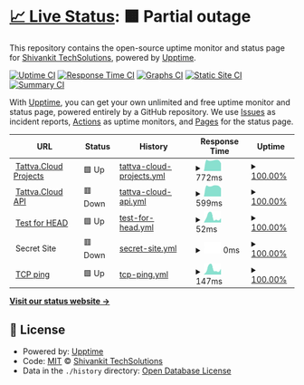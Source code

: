 # [📈 Live Status](https://status.tattva.cloud): <!--live status--> **🟧 Partial outage**

This repository contains the open-source uptime monitor and status page for [Shivankit TechSolutions](http://www.shivankit.com), powered by [Upptime](https://github.com/upptime/upptime).

[![Uptime CI](https://github.com/shivankittech/status-tattva-cloud/workflows/Uptime%20CI/badge.svg)](https://github.com/shivankittech/status-tattva-cloud/actions?query=workflow%3A%22Uptime+CI%22)
[![Response Time CI](https://github.com/shivankittech/status-tattva-cloud/workflows/Response%20Time%20CI/badge.svg)](https://github.com/shivankittech/status-tattva-cloud/actions?query=workflow%3A%22Response+Time+CI%22)
[![Graphs CI](https://github.com/shivankittech/status-tattva-cloud/workflows/Graphs%20CI/badge.svg)](https://github.com/shivankittech/status-tattva-cloud/actions?query=workflow%3A%22Graphs+CI%22)
[![Static Site CI](https://github.com/shivankittech/status-tattva-cloud/workflows/Static%20Site%20CI/badge.svg)](https://github.com/shivankittech/status-tattva-cloud/actions?query=workflow%3A%22Static+Site+CI%22)
[![Summary CI](https://github.com/shivankittech/status-tattva-cloud/workflows/Summary%20CI/badge.svg)](https://github.com/shivankittech/status-tattva-cloud/actions?query=workflow%3A%22Summary+CI%22)

With [Upptime](https://upptime.js.org), you can get your own unlimited and free uptime monitor and status page, powered entirely by a GitHub repository. We use [Issues](https://github.com/shivankittech/status-tattva-cloud/issues) as incident reports, [Actions](https://github.com/shivankittech/status-tattva-cloud/actions) as uptime monitors, and [Pages](https://status.tattva.cloud) for the status page.

<!--start: status pages-->
<!-- This summary is generated by Upptime (https://github.com/upptime/upptime) -->
<!-- Do not edit this manually, your changes will be overwritten -->
<!-- prettier-ignore -->
| URL | Status | History | Response Time | Uptime |
| --- | ------ | ------- | ------------- | ------ |
| <img alt="" src="https://favicons.githubusercontent.com/projects.tattva.cloud" height="13"> [Tattva.Cloud Projects](https://projects.tattva.cloud) | 🟩 Up | [tattva-cloud-projects.yml](https://github.com/shivankittech/status-tattva-cloud/commits/HEAD/history/tattva-cloud-projects.yml) | <details><summary><img alt="Response time graph" src="./graphs/tattva-cloud-projects/response-time-week.png" height="20"> 772ms</summary><br><a href="https://status.tattva.cloud/history/tattva-cloud-projects"><img alt="Response time 748" src="https://img.shields.io/endpoint?url=https%3A%2F%2Fraw.githubusercontent.com%2Fshivankittech%2Fstatus-tattva-cloud%2FHEAD%2Fapi%2Ftattva-cloud-projects%2Fresponse-time.json"></a><br><a href="https://status.tattva.cloud/history/tattva-cloud-projects"><img alt="24-hour response time 632" src="https://img.shields.io/endpoint?url=https%3A%2F%2Fraw.githubusercontent.com%2Fshivankittech%2Fstatus-tattva-cloud%2FHEAD%2Fapi%2Ftattva-cloud-projects%2Fresponse-time-day.json"></a><br><a href="https://status.tattva.cloud/history/tattva-cloud-projects"><img alt="7-day response time 772" src="https://img.shields.io/endpoint?url=https%3A%2F%2Fraw.githubusercontent.com%2Fshivankittech%2Fstatus-tattva-cloud%2FHEAD%2Fapi%2Ftattva-cloud-projects%2Fresponse-time-week.json"></a><br><a href="https://status.tattva.cloud/history/tattva-cloud-projects"><img alt="30-day response time 734" src="https://img.shields.io/endpoint?url=https%3A%2F%2Fraw.githubusercontent.com%2Fshivankittech%2Fstatus-tattva-cloud%2FHEAD%2Fapi%2Ftattva-cloud-projects%2Fresponse-time-month.json"></a><br><a href="https://status.tattva.cloud/history/tattva-cloud-projects"><img alt="1-year response time 748" src="https://img.shields.io/endpoint?url=https%3A%2F%2Fraw.githubusercontent.com%2Fshivankittech%2Fstatus-tattva-cloud%2FHEAD%2Fapi%2Ftattva-cloud-projects%2Fresponse-time-year.json"></a></details> | <details><summary><a href="https://status.tattva.cloud/history/tattva-cloud-projects">100.00%</a></summary><a href="https://status.tattva.cloud/history/tattva-cloud-projects"><img alt="All-time uptime 100.00%" src="https://img.shields.io/endpoint?url=https%3A%2F%2Fraw.githubusercontent.com%2Fshivankittech%2Fstatus-tattva-cloud%2FHEAD%2Fapi%2Ftattva-cloud-projects%2Fuptime.json"></a><br><a href="https://status.tattva.cloud/history/tattva-cloud-projects"><img alt="24-hour uptime 100.00%" src="https://img.shields.io/endpoint?url=https%3A%2F%2Fraw.githubusercontent.com%2Fshivankittech%2Fstatus-tattva-cloud%2FHEAD%2Fapi%2Ftattva-cloud-projects%2Fuptime-day.json"></a><br><a href="https://status.tattva.cloud/history/tattva-cloud-projects"><img alt="7-day uptime 100.00%" src="https://img.shields.io/endpoint?url=https%3A%2F%2Fraw.githubusercontent.com%2Fshivankittech%2Fstatus-tattva-cloud%2FHEAD%2Fapi%2Ftattva-cloud-projects%2Fuptime-week.json"></a><br><a href="https://status.tattva.cloud/history/tattva-cloud-projects"><img alt="30-day uptime 100.00%" src="https://img.shields.io/endpoint?url=https%3A%2F%2Fraw.githubusercontent.com%2Fshivankittech%2Fstatus-tattva-cloud%2FHEAD%2Fapi%2Ftattva-cloud-projects%2Fuptime-month.json"></a><br><a href="https://status.tattva.cloud/history/tattva-cloud-projects"><img alt="1-year uptime 100.00%" src="https://img.shields.io/endpoint?url=https%3A%2F%2Fraw.githubusercontent.com%2Fshivankittech%2Fstatus-tattva-cloud%2FHEAD%2Fapi%2Ftattva-cloud-projects%2Fuptime-year.json"></a></details>
| <img alt="" src="https://favicons.githubusercontent.com/api.tattva.cloud" height="13"> [Tattva.Cloud API](https://api.tattva.cloud) | 🟥 Down | [tattva-cloud-api.yml](https://github.com/shivankittech/status-tattva-cloud/commits/HEAD/history/tattva-cloud-api.yml) | <details><summary><img alt="Response time graph" src="./graphs/tattva-cloud-api/response-time-week.png" height="20"> 599ms</summary><br><a href="https://status.tattva.cloud/history/tattva-cloud-api"><img alt="Response time 575" src="https://img.shields.io/endpoint?url=https%3A%2F%2Fraw.githubusercontent.com%2Fshivankittech%2Fstatus-tattva-cloud%2FHEAD%2Fapi%2Ftattva-cloud-api%2Fresponse-time.json"></a><br><a href="https://status.tattva.cloud/history/tattva-cloud-api"><img alt="24-hour response time 476" src="https://img.shields.io/endpoint?url=https%3A%2F%2Fraw.githubusercontent.com%2Fshivankittech%2Fstatus-tattva-cloud%2FHEAD%2Fapi%2Ftattva-cloud-api%2Fresponse-time-day.json"></a><br><a href="https://status.tattva.cloud/history/tattva-cloud-api"><img alt="7-day response time 599" src="https://img.shields.io/endpoint?url=https%3A%2F%2Fraw.githubusercontent.com%2Fshivankittech%2Fstatus-tattva-cloud%2FHEAD%2Fapi%2Ftattva-cloud-api%2Fresponse-time-week.json"></a><br><a href="https://status.tattva.cloud/history/tattva-cloud-api"><img alt="30-day response time 570" src="https://img.shields.io/endpoint?url=https%3A%2F%2Fraw.githubusercontent.com%2Fshivankittech%2Fstatus-tattva-cloud%2FHEAD%2Fapi%2Ftattva-cloud-api%2Fresponse-time-month.json"></a><br><a href="https://status.tattva.cloud/history/tattva-cloud-api"><img alt="1-year response time 575" src="https://img.shields.io/endpoint?url=https%3A%2F%2Fraw.githubusercontent.com%2Fshivankittech%2Fstatus-tattva-cloud%2FHEAD%2Fapi%2Ftattva-cloud-api%2Fresponse-time-year.json"></a></details> | <details><summary><a href="https://status.tattva.cloud/history/tattva-cloud-api">100.00%</a></summary><a href="https://status.tattva.cloud/history/tattva-cloud-api"><img alt="All-time uptime 100.00%" src="https://img.shields.io/endpoint?url=https%3A%2F%2Fraw.githubusercontent.com%2Fshivankittech%2Fstatus-tattva-cloud%2FHEAD%2Fapi%2Ftattva-cloud-api%2Fuptime.json"></a><br><a href="https://status.tattva.cloud/history/tattva-cloud-api"><img alt="24-hour uptime 100.00%" src="https://img.shields.io/endpoint?url=https%3A%2F%2Fraw.githubusercontent.com%2Fshivankittech%2Fstatus-tattva-cloud%2FHEAD%2Fapi%2Ftattva-cloud-api%2Fuptime-day.json"></a><br><a href="https://status.tattva.cloud/history/tattva-cloud-api"><img alt="7-day uptime 100.00%" src="https://img.shields.io/endpoint?url=https%3A%2F%2Fraw.githubusercontent.com%2Fshivankittech%2Fstatus-tattva-cloud%2FHEAD%2Fapi%2Ftattva-cloud-api%2Fuptime-week.json"></a><br><a href="https://status.tattva.cloud/history/tattva-cloud-api"><img alt="30-day uptime 100.00%" src="https://img.shields.io/endpoint?url=https%3A%2F%2Fraw.githubusercontent.com%2Fshivankittech%2Fstatus-tattva-cloud%2FHEAD%2Fapi%2Ftattva-cloud-api%2Fuptime-month.json"></a><br><a href="https://status.tattva.cloud/history/tattva-cloud-api"><img alt="1-year uptime 100.00%" src="https://img.shields.io/endpoint?url=https%3A%2F%2Fraw.githubusercontent.com%2Fshivankittech%2Fstatus-tattva-cloud%2FHEAD%2Fapi%2Ftattva-cloud-api%2Fuptime-year.json"></a></details>
| <img alt="" src="https://favicons.githubusercontent.com/www.google.com" height="13"> [Test for HEAD](https://www.google.com) | 🟩 Up | [test-for-head.yml](https://github.com/shivankittech/status-tattva-cloud/commits/HEAD/history/test-for-head.yml) | <details><summary><img alt="Response time graph" src="./graphs/test-for-head/response-time-week.png" height="20"> 52ms</summary><br><a href="https://status.tattva.cloud/history/test-for-head"><img alt="Response time 45" src="https://img.shields.io/endpoint?url=https%3A%2F%2Fraw.githubusercontent.com%2Fshivankittech%2Fstatus-tattva-cloud%2FHEAD%2Fapi%2Ftest-for-head%2Fresponse-time.json"></a><br><a href="https://status.tattva.cloud/history/test-for-head"><img alt="24-hour response time 41" src="https://img.shields.io/endpoint?url=https%3A%2F%2Fraw.githubusercontent.com%2Fshivankittech%2Fstatus-tattva-cloud%2FHEAD%2Fapi%2Ftest-for-head%2Fresponse-time-day.json"></a><br><a href="https://status.tattva.cloud/history/test-for-head"><img alt="7-day response time 52" src="https://img.shields.io/endpoint?url=https%3A%2F%2Fraw.githubusercontent.com%2Fshivankittech%2Fstatus-tattva-cloud%2FHEAD%2Fapi%2Ftest-for-head%2Fresponse-time-week.json"></a><br><a href="https://status.tattva.cloud/history/test-for-head"><img alt="30-day response time 44" src="https://img.shields.io/endpoint?url=https%3A%2F%2Fraw.githubusercontent.com%2Fshivankittech%2Fstatus-tattva-cloud%2FHEAD%2Fapi%2Ftest-for-head%2Fresponse-time-month.json"></a><br><a href="https://status.tattva.cloud/history/test-for-head"><img alt="1-year response time 45" src="https://img.shields.io/endpoint?url=https%3A%2F%2Fraw.githubusercontent.com%2Fshivankittech%2Fstatus-tattva-cloud%2FHEAD%2Fapi%2Ftest-for-head%2Fresponse-time-year.json"></a></details> | <details><summary><a href="https://status.tattva.cloud/history/test-for-head">100.00%</a></summary><a href="https://status.tattva.cloud/history/test-for-head"><img alt="All-time uptime 100.00%" src="https://img.shields.io/endpoint?url=https%3A%2F%2Fraw.githubusercontent.com%2Fshivankittech%2Fstatus-tattva-cloud%2FHEAD%2Fapi%2Ftest-for-head%2Fuptime.json"></a><br><a href="https://status.tattva.cloud/history/test-for-head"><img alt="24-hour uptime 100.00%" src="https://img.shields.io/endpoint?url=https%3A%2F%2Fraw.githubusercontent.com%2Fshivankittech%2Fstatus-tattva-cloud%2FHEAD%2Fapi%2Ftest-for-head%2Fuptime-day.json"></a><br><a href="https://status.tattva.cloud/history/test-for-head"><img alt="7-day uptime 100.00%" src="https://img.shields.io/endpoint?url=https%3A%2F%2Fraw.githubusercontent.com%2Fshivankittech%2Fstatus-tattva-cloud%2FHEAD%2Fapi%2Ftest-for-head%2Fuptime-week.json"></a><br><a href="https://status.tattva.cloud/history/test-for-head"><img alt="30-day uptime 100.00%" src="https://img.shields.io/endpoint?url=https%3A%2F%2Fraw.githubusercontent.com%2Fshivankittech%2Fstatus-tattva-cloud%2FHEAD%2Fapi%2Ftest-for-head%2Fuptime-month.json"></a><br><a href="https://status.tattva.cloud/history/test-for-head"><img alt="1-year uptime 100.00%" src="https://img.shields.io/endpoint?url=https%3A%2F%2Fraw.githubusercontent.com%2Fshivankittech%2Fstatus-tattva-cloud%2FHEAD%2Fapi%2Ftest-for-head%2Fuptime-year.json"></a></details>
| <img alt="" src="https://favicons.githubusercontent.com/null" height="13"> Secret Site | 🟥 Down | [secret-site.yml](https://github.com/shivankittech/status-tattva-cloud/commits/HEAD/history/secret-site.yml) | <details><summary><img alt="Response time graph" src="./graphs/secret-site/response-time-week.png" height="20"> 0ms</summary><br><a href="https://status.tattva.cloud/history/secret-site"><img alt="Response time 0" src="https://img.shields.io/endpoint?url=https%3A%2F%2Fraw.githubusercontent.com%2Fshivankittech%2Fstatus-tattva-cloud%2FHEAD%2Fapi%2Fsecret-site%2Fresponse-time.json"></a><br><a href="https://status.tattva.cloud/history/secret-site"><img alt="24-hour response time 0" src="https://img.shields.io/endpoint?url=https%3A%2F%2Fraw.githubusercontent.com%2Fshivankittech%2Fstatus-tattva-cloud%2FHEAD%2Fapi%2Fsecret-site%2Fresponse-time-day.json"></a><br><a href="https://status.tattva.cloud/history/secret-site"><img alt="7-day response time 0" src="https://img.shields.io/endpoint?url=https%3A%2F%2Fraw.githubusercontent.com%2Fshivankittech%2Fstatus-tattva-cloud%2FHEAD%2Fapi%2Fsecret-site%2Fresponse-time-week.json"></a><br><a href="https://status.tattva.cloud/history/secret-site"><img alt="30-day response time 0" src="https://img.shields.io/endpoint?url=https%3A%2F%2Fraw.githubusercontent.com%2Fshivankittech%2Fstatus-tattva-cloud%2FHEAD%2Fapi%2Fsecret-site%2Fresponse-time-month.json"></a><br><a href="https://status.tattva.cloud/history/secret-site"><img alt="1-year response time 0" src="https://img.shields.io/endpoint?url=https%3A%2F%2Fraw.githubusercontent.com%2Fshivankittech%2Fstatus-tattva-cloud%2FHEAD%2Fapi%2Fsecret-site%2Fresponse-time-year.json"></a></details> | <details><summary><a href="https://status.tattva.cloud/history/secret-site">100.00%</a></summary><a href="https://status.tattva.cloud/history/secret-site"><img alt="All-time uptime 100.00%" src="https://img.shields.io/endpoint?url=https%3A%2F%2Fraw.githubusercontent.com%2Fshivankittech%2Fstatus-tattva-cloud%2FHEAD%2Fapi%2Fsecret-site%2Fuptime.json"></a><br><a href="https://status.tattva.cloud/history/secret-site"><img alt="24-hour uptime 100.00%" src="https://img.shields.io/endpoint?url=https%3A%2F%2Fraw.githubusercontent.com%2Fshivankittech%2Fstatus-tattva-cloud%2FHEAD%2Fapi%2Fsecret-site%2Fuptime-day.json"></a><br><a href="https://status.tattva.cloud/history/secret-site"><img alt="7-day uptime 100.00%" src="https://img.shields.io/endpoint?url=https%3A%2F%2Fraw.githubusercontent.com%2Fshivankittech%2Fstatus-tattva-cloud%2FHEAD%2Fapi%2Fsecret-site%2Fuptime-week.json"></a><br><a href="https://status.tattva.cloud/history/secret-site"><img alt="30-day uptime 100.00%" src="https://img.shields.io/endpoint?url=https%3A%2F%2Fraw.githubusercontent.com%2Fshivankittech%2Fstatus-tattva-cloud%2FHEAD%2Fapi%2Fsecret-site%2Fuptime-month.json"></a><br><a href="https://status.tattva.cloud/history/secret-site"><img alt="1-year uptime 100.00%" src="https://img.shields.io/endpoint?url=https%3A%2F%2Fraw.githubusercontent.com%2Fshivankittech%2Fstatus-tattva-cloud%2FHEAD%2Fapi%2Fsecret-site%2Fuptime-year.json"></a></details>
| <img alt="" src="https://favicons.githubusercontent.com/null" height="13"> [TCP ping](1.1.1.1) | 🟩 Up | [tcp-ping.yml](https://github.com/shivankittech/status-tattva-cloud/commits/HEAD/history/tcp-ping.yml) | <details><summary><img alt="Response time graph" src="./graphs/tcp-ping/response-time-week.png" height="20"> 147ms</summary><br><a href="https://status.tattva.cloud/history/tcp-ping"><img alt="Response time 84" src="https://img.shields.io/endpoint?url=https%3A%2F%2Fraw.githubusercontent.com%2Fshivankittech%2Fstatus-tattva-cloud%2FHEAD%2Fapi%2Ftcp-ping%2Fresponse-time.json"></a><br><a href="https://status.tattva.cloud/history/tcp-ping"><img alt="24-hour response time 660" src="https://img.shields.io/endpoint?url=https%3A%2F%2Fraw.githubusercontent.com%2Fshivankittech%2Fstatus-tattva-cloud%2FHEAD%2Fapi%2Ftcp-ping%2Fresponse-time-day.json"></a><br><a href="https://status.tattva.cloud/history/tcp-ping"><img alt="7-day response time 147" src="https://img.shields.io/endpoint?url=https%3A%2F%2Fraw.githubusercontent.com%2Fshivankittech%2Fstatus-tattva-cloud%2FHEAD%2Fapi%2Ftcp-ping%2Fresponse-time-week.json"></a><br><a href="https://status.tattva.cloud/history/tcp-ping"><img alt="30-day response time 86" src="https://img.shields.io/endpoint?url=https%3A%2F%2Fraw.githubusercontent.com%2Fshivankittech%2Fstatus-tattva-cloud%2FHEAD%2Fapi%2Ftcp-ping%2Fresponse-time-month.json"></a><br><a href="https://status.tattva.cloud/history/tcp-ping"><img alt="1-year response time 84" src="https://img.shields.io/endpoint?url=https%3A%2F%2Fraw.githubusercontent.com%2Fshivankittech%2Fstatus-tattva-cloud%2FHEAD%2Fapi%2Ftcp-ping%2Fresponse-time-year.json"></a></details> | <details><summary><a href="https://status.tattva.cloud/history/tcp-ping">100.00%</a></summary><a href="https://status.tattva.cloud/history/tcp-ping"><img alt="All-time uptime 100.00%" src="https://img.shields.io/endpoint?url=https%3A%2F%2Fraw.githubusercontent.com%2Fshivankittech%2Fstatus-tattva-cloud%2FHEAD%2Fapi%2Ftcp-ping%2Fuptime.json"></a><br><a href="https://status.tattva.cloud/history/tcp-ping"><img alt="24-hour uptime 100.00%" src="https://img.shields.io/endpoint?url=https%3A%2F%2Fraw.githubusercontent.com%2Fshivankittech%2Fstatus-tattva-cloud%2FHEAD%2Fapi%2Ftcp-ping%2Fuptime-day.json"></a><br><a href="https://status.tattva.cloud/history/tcp-ping"><img alt="7-day uptime 100.00%" src="https://img.shields.io/endpoint?url=https%3A%2F%2Fraw.githubusercontent.com%2Fshivankittech%2Fstatus-tattva-cloud%2FHEAD%2Fapi%2Ftcp-ping%2Fuptime-week.json"></a><br><a href="https://status.tattva.cloud/history/tcp-ping"><img alt="30-day uptime 100.00%" src="https://img.shields.io/endpoint?url=https%3A%2F%2Fraw.githubusercontent.com%2Fshivankittech%2Fstatus-tattva-cloud%2FHEAD%2Fapi%2Ftcp-ping%2Fuptime-month.json"></a><br><a href="https://status.tattva.cloud/history/tcp-ping"><img alt="1-year uptime 100.00%" src="https://img.shields.io/endpoint?url=https%3A%2F%2Fraw.githubusercontent.com%2Fshivankittech%2Fstatus-tattva-cloud%2FHEAD%2Fapi%2Ftcp-ping%2Fuptime-year.json"></a></details>

<!--end: status pages-->

[**Visit our status website →**](https://status.tattva.cloud)

## 📄 License

- Powered by: [Upptime](https://github.com/upptime/upptime)
- Code: [MIT](./LICENSE) © [Shivankit TechSolutions](http://www.shivankit.com)
- Data in the `./history` directory: [Open Database License](https://opendatacommons.org/licenses/odbl/1-0/)
